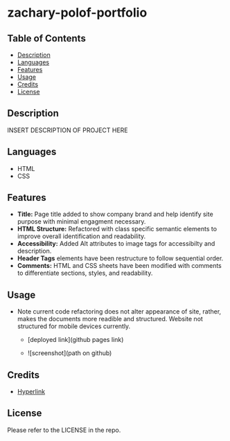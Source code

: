 # zachary-polof-portfolio

## Table of Contents

* [Description](#description)
* [Languages](#languages)
* [Features](#features)
* [Usage](#usage)
* [Credits](#credits)
* [License](#license)  


## Description

 INSERT DESCRIPTION OF PROJECT HERE

## Languages

* HTML
* CSS

## Features

* **Title:** Page title added to show company brand and help identify site purpose with minimal engagment necessary.
* **HTML Structure:** Refactored with class specific semantic elements to improve overall identification and readability.
* **Accessibility:** Added Alt attributes to image tags for accessibilty and description.
* **Header Tags** elements have been restructure to follow sequential order.
* **Comments:** HTML and CSS sheets have been modified with comments to differentiate sections, styles, and readability.

## Usage

* Note current code refactoring does not alter appearance of site,  rather, makes the documents more readible and structured. Website not structured for mobile devices currently.

    * [deployed link](github pages link)

    * ![screenshot](path on github)

    
    

## Credits

* [Hyperlink](xxxxxxx)

## License

Please refer to the LICENSE in the repo.